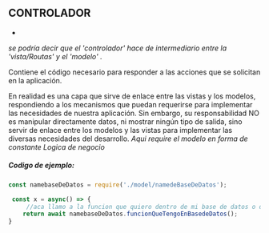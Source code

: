 ## CONTROLADOR

-

 *se podría decir que el 'controlador' hace de intermediario entre la 'vista/Routas' y el 'modelo' .*

Contiene el código necesario para responder a las acciones que se solicitan en la aplicación.

En realidad es una capa que sirve de enlace entre las vistas y los modelos, respondiendo a los mecanismos que puedan requerirse para implementar las necesidades de nuestra aplicación. Sin embargo, su responsabilidad NO es manipular directamente datos, ni mostrar ningún tipo de salida, sino servir de enlace entre los modelos y las vistas para implementar las diversas necesidades del desarrollo.
*Aqui require el modelo en forma de constante*
*Logica de negocio*

##### Codigo de ejemplo:

```js
const namebaseDeDatos = require('./model/namedeBaseDeDatos');
```
```js
 const x = async() => {
     //aca llamo a la funcion que quiero dentro de mi base de datos o dentro de "models"
    return await namebaseDeDatos.funcionQueTengoEnBasedeDatos();
}
```
